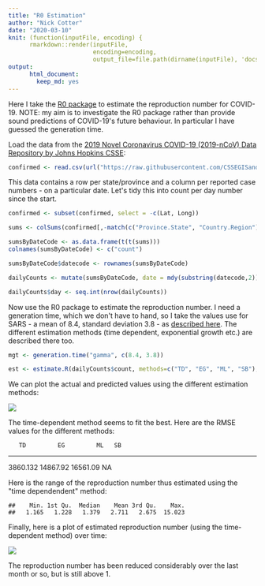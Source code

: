 ```yaml
---
title: "R0 Estimation"
author: "Nick Cotter"
date: "2020-03-10"
knit: (function(inputFile, encoding) { 
      rmarkdown::render(inputFile,
                        encoding=encoding, 
                        output_file=file.path(dirname(inputFile), 'docs', 'index.html')) })
output: 
      html_document:
        keep_md: yes
---
```




Here I take the [R0 package](https://www.ncbi.nlm.nih.gov/pmc/articles/PMC3582628/) to estimate the reproduction number for COVID-19. NOTE: my aim is to investigate the R0 package rather than provide sound predictions of COVID-19's future behaviour. In particular I have guessed the generation time.


Load the data from the [2019 Novel Coronavirus COVID-19 (2019-nCoV) Data Repository by Johns Hopkins CSSE](https://github.com/CSSEGISandData/COVID-19):




```r
confirmed <- read.csv(url("https://raw.githubusercontent.com/CSSEGISandData/2019-nCoV/master/csse_covid_19_data/csse_covid_19_time_series/time_series_19-covid-Confirmed.csv"))
```

This data contains a row per state/province and a column per reported case numbers - on a particular date. Let's tidy this into count per day number since the start.


```r
confirmed <- subset(confirmed, select = -c(Lat, Long))

sums <- colSums(confirmed[,-match(c("Province.State", "Country.Region"), names(confirmed))], na.rm=TRUE)

sumsByDateCode <- as.data.frame(t(t(sums)))
colnames(sumsByDateCode) <- c("count")

sumsByDateCode$datecode <- rownames(sumsByDateCode)

dailyCounts <- mutate(sumsByDateCode, date = mdy(substring(datecode,2)))

dailyCounts$day <- seq.int(nrow(dailyCounts))
```


Now use the R0 package to estimate the reproduction number. I need a generation time, which we don't have to hand, so I take the values use for SARS - a mean of 8.4, standard deviation 3.8 - as [described here](https://www.ncbi.nlm.nih.gov/pmc/articles/PMC3816335/). The different estimation methods (time dependent, exponential growth etc.) are described there too.


```r
mgt <- generation.time("gamma", c(8.4, 3.8))

est <- estimate.R(dailyCounts$count, methods=c("TD", "EG", "ML", "SB"), GT=mgt)
```








We can plot the actual and predicted values using the different estimation methods:

![](/home/nick/research/coronavirus2019/docs/index_files/figure-html/plot-predictions-1.png)<!-- -->

The time-dependent method seems to fit the best. Here are the RMSE values for the different methods:


       TD         EG         ML   SB
---------  ---------  ---------  ---
 3860.132   14867.92   16561.09   NA


Here is the range of the reproduction number thus estimated using the "time dependendent" method:


```
##    Min. 1st Qu.  Median    Mean 3rd Qu.    Max. 
##   1.165   1.228   1.379   2.711   2.675  15.023
```

Finally, here is a plot of estimated reproduction number (using the time-dependent method) over time:

![](/home/nick/research/coronavirus2019/docs/index_files/figure-html/plot-estimates-1.png)<!-- -->

The reproduction number has been reduced considerably over the last month or so, but is still above 1.
